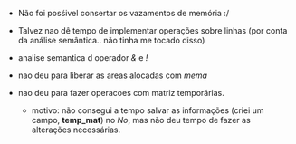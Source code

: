 - Não foi posśivel consertar os vazamentos de memória :/

- Talvez nao dê tempo de implementar operações sobre linhas (por conta da
análise semântica.. não tinha me tocado disso)

- analise semantica d operador _&_ e _!_

- nao deu para liberar as areas alocadas com _mema_

- nao deu para fazer operacoes com matriz temporárias.
  - motivo: não consegui a tempo salvar as informações (criei um campo, **temp_mat**)
      no _No_, mas não deu tempo de fazer as alterações necessárias.